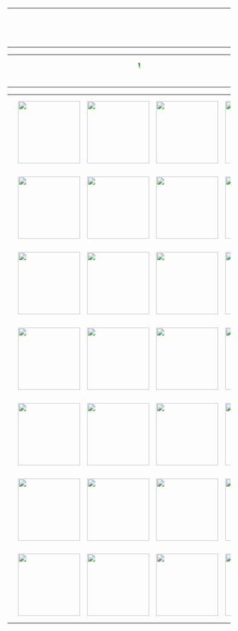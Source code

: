 <html>
	<style>
	  body  {
    background-image: url("https://i0.wp.com/iphonconcept.com/wp-content/uploads/2015/11/image24.png");
	background-size: 980px;
    background-repeat: repeat;
    padding-top: 40px;
}
	  table{ border:1px solid blck;}
	  th{ border:1px solid blck;}
	  td{ border:1px solid gren;}
	  </style>
	  <body>
	<table width="980">
	<tr>
	<th height="88px"width="1%"></th>
	<th></th>
	<th width="1%"></th>
	</tr></table></body>
	  <body>
		<table width="100%">
	<tr>
	  <td height="73px" width="95px"></td>
	  <td width="25%"><marquee behavior="scroll" direction="left"><b><font size="55px"><font color="green">WEL-COME  TO  CHAUKIGHAT-TEAM</font></font></b></marquee></td>
	  <td width="105px"></td></tr>
	</table>
  </body>
  <body>
  
  <body>
  <table width="980">
	<tr height="170px">
	  <td width="150px"></td>
	  <td width="165px"><img src="https://finertech.files.wordpress.com/2015/02/img21.png?w=512" width="140px"></td>
	  <td width="165px"><img src="https://finertech.files.wordpress.com/2015/02/img21.png?w=512" width="140px"></td>
	  <td width="165px"><img src="https://finertech.files.wordpress.com/2015/02/img21.png?w=512" width="140px"></td>
	  <td width="165px"><img src="https://finertech.files.wordpress.com/2015/02/img21.png?w=512" width="140px"></td>
	  <td width="155px"></td>
	</tr>
	<tr height="170px">
	  <td width="150px"></td>
	  <td width="165px"><img src="https://finertech.files.wordpress.com/2015/02/img21.png?w=512" width="140px"></td>
	  <td width="165px"><img src="https://finertech.files.wordpress.com/2015/02/img21.png?w=512" width="140px"></td>
	  <td width="165px"><img src="https://finertech.files.wordpress.com/2015/02/img21.png?w=512" width="140px"></td>
	  <td width="165px"><img src="https://finertech.files.wordpress.com/2015/02/img21.png?w=512" width="140px"></td>
	  <td width="155px"></td>
	</tr>
	<tr height="170px">
	  <td width="150px"></td>
	  <td width="165px"><img src="https://finertech.files.wordpress.com/2015/02/img21.png?w=512" width="140px"></td>
	  <td width="165px"><img src="https://finertech.files.wordpress.com/2015/02/img21.png?w=512" width="140px"></td>
	  <td width="165px"><img src="https://finertech.files.wordpress.com/2015/02/img21.png?w=512" width="140px"></td>
	  <td width="165px"><img src="https://finertech.files.wordpress.com/2015/02/img21.png?w=512" width="140px"></td>
	  <td width="155px"></td>
	</tr>
	<tr height="170px">
	  <td width="150px"></td>
	  <td width="165px"><img src="https://finertech.files.wordpress.com/2015/02/img21.png?w=512" width="140px"></td>
	  <td width="165px"><img src="https://finertech.files.wordpress.com/2015/02/img21.png?w=512" width="140px"></td>
	  <td width="165px"><img src="https://finertech.files.wordpress.com/2015/02/img21.png?w=512" width="140px"></td>
	  <td width="165px"><img src="https://finertech.files.wordpress.com/2015/02/img21.png?w=512" width="140px"></td>
	  <td width="155px"></td>
	</tr>
	<tr height="170px">
	  <td width="150px"></td>
	  <td width="165px"><img src="https://finertech.files.wordpress.com/2015/02/img21.png?w=512" width="140px"></td>
	  <td width="165px"><img src="https://finertech.files.wordpress.com/2015/02/img21.png?w=512" width="140px"></td>
	  <td width="165px"><img src="https://finertech.files.wordpress.com/2015/02/img21.png?w=512" width="140px"></td>
	  <td width="165px"><img src="https://finertech.files.wordpress.com/2015/02/img21.png?w=512" width="140px"></td>
	  <td width="155px"></td>
	</tr>
	<tr height="170px">
	  <td width="150px"></td>
	  <td width="165px"><img src="https://finertech.files.wordpress.com/2015/02/img21.png?w=512" width="140px"></td>
	  <td width="165px"><img src="https://finertech.files.wordpress.com/2015/02/img21.png?w=512" width="140px"></td>
	  <td width="165px"><img src="https://finertech.files.wordpress.com/2015/02/img21.png?w=512" width="140px"></td>
	  <td width="165px"><img src="https://finertech.files.wordpress.com/2015/02/img21.png?w=512" width="140px"></td>
	  <td width="155px"></td>
	</tr>
	<tr height="170px">
	  <td width="150px"></td>
	  <td width="165px"><img src="https://finertech.files.wordpress.com/2015/02/img21.png?w=512" width="140px"></td>
	  <td width="165px"><img src="https://finertech.files.wordpress.com/2015/02/img21.png?w=512" width="140px"></td>
	  <td width="165px"><img src="https://finertech.files.wordpress.com/2015/02/img21.png?w=512" width="140px"></td>
	  <td width="165px"><img src="https://finertech.files.wordpress.com/2015/02/img21.png?w=512" width="140px"></td>
	  <td width="155px"></td>
	</tr>
  </table>
  </body>
</html>
